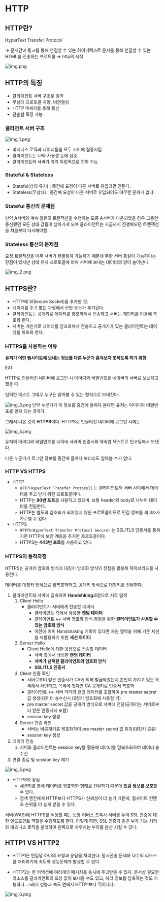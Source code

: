 # HTTP

## HTTP란?

HyperText Transfer Protocol

⇒ 문서간에 링크를 통해 연결할 수 있는 하이퍼텍스트 문서를 통해 연결할 수 있는 HTML을 전송하는 프로토콜 ⇒ http의 시작

![img.png](img.png)

## HTTP의 특징
- 클라이언트 서버 구조로 동작
- 무상태 프로토콜 지향, 비연결성
- HTTP 메세지를 통해 통신
- 단순함 확장 가능

### 클라언트 서버 구조
![img_1.png](img_1.png)
- 비지니스 로직과 데이터들을 모두 서버에 집중시킴
- 클라이언트는 UI와 사용성 등에 집중
- 클라이언트와 서버가 각각 독립적으로 진화 가능

### Stateful & Stateless
- Stateful(상태 유지) : 중간에 요청이 다른 서버로 유입되면 안된다.
- Stateless(무상태) : 중간에 요청이 다른 서버로 유입되어도 아무런 문제가 없다.

### Stateful 통신의 문제점
만약 A서버와 계속 일련의 트랜잭션을 수행하는 도중 A서버가 다운되었을 경우 그동안 통신했던 모든 상태 값들이 날아가게 되며 클라이언트는 지금까지 진행해오던 트랜잭션을 처음부터 다시해야함

### Stateless 통신의 문제점
요청 트랜잭션을 아무 서버가 핸들링이 가능하기 때문에 무한 서버 증설이 가능하다는 장점이 있지만 상태 유지 프로토콜에 비해 서버에 보내는 데이터의 양이 늘어난다.
 
![img_2.png](img_2.png)

## HTTPS란?
- HTTP에 S(Secure Socket)을 추가한 것.
- 데이터를 주고 받는 과정에서 보안 요소가 추가된다.
- 클라이언트는 공개키로 데이터를 암호화해서 전송하고 서버는 개인키를 이용해 복호화 한다.
- 서버는 개인키로 데이터를 암호화해서 전송하고 공개키가 있는 클라이언트는 데이터를 복호화 한다.

### HTTPS를 사용하는 이유
**유저가 어떤 웹사이트에 보내는 정보를 다른 누군가 훔쳐보지 못하도록 하기 위함**

EX)

HTTP로 만들어진 네이버에 로그인 시 아이디와 비밀번호를 네이버의 서버로 보낸다고 했을 때

입력한 텍스트 그대로 누구든 알아볼 수 있는 형식으로 보내진다.

![img_3.png](img_3.png)
만약 누군가가 이 정보를 중간에 들여다 본다면 유저는 아이디와 비밀번호를 알게 되는 것이다.

그래서 나온 것이 **HTTPS**이다. HTTPS로 만들어진 네이버에 로그인 시에는

![img_4.png](img_4.png)

유저의 아이디와 비밀번호를 네이버 서버의 인증서와 약속한 텍스트로 인코딩해서 보낸다.

다른 누군가가 로그인 정보를 중간에 들여다 보더라도 알아볼 수가 없다.

### HTTP VS HTTPS
- HTTP
    - `HTTP(HyperText Transfer Protocol)` 는 클라이언트와 서버 사이에서 데이터를 주고 받기 위한 프로토콜이다.
    - HTTP는 **80번 포트**를 사용하고 있으며, 보통 header와 body로 나누어 데이터를 전달한다.
    - HTTP는 별도의 암호화가 되어있지 않은 프로토콜이므로 민감 정보를 제 3자가 가로챌 수 있다.
- HTTPS
    - `HTTPS(HyperText Transfer Protocol Secure)` 는 SSL/TLS 인증서를 통해 기존 HTTP에 보안 계층을 추가한 프로토콜이다.
    - HTTPS는 **443번 포트**를 사용하고 있다.

### HTTPS의 동작과정
HTTPS는 공개키 암호화 방식과 대칭키 암호화 방식의 장점을 활용해 하이브리드를 사용한다.

데이터를 대칭키 방식으로 암복호화하고, 공개키 방식으로 대칭키를 전달한다.

1. 클라이언트와 서버에 접속하여 **Handshking**과정으로 서로 탐색
    1. Client Hello
        - 클라이언트가 서버에게 전송할 데이터
            - 클라이언트 측에서 생성한 **랜덤 데이터**
            - 클라이언트 ↔ 서버 암호화 방식 통일을 위한 **클라이언트가 사용할 수 있는 암호화 방식**
            - 이전에 이미 Handshaking 기록이 있다면 자원 절약을 위해 기존 세션을 재활용하기 위한 **세션 아이디**
    2. Server Hello
        - Client Hello에 대한 응답으로 전송할 데이터
            - 서버 측에서 생성한 **랜덤 데이터**
            - **서버가 선택한 클라이언트의 암호화 방식**
            - **SSL/TLS 인증서**
    3. Client 인증 확인
        - 서버로부터 받은 인증서가 CA에 의해 발급되었는지 본인이 가지고 있는 목록에서 확인하고, 목록에 잇다면 CA 공개키로 인증서 복호화
        - 클라이언트 ↔ 서버 각각의 랜덤 데이터를 조합하여 pre master secret 값 생성(데이터 송수신시 대칭키 암호화에 사용할 키)
        - pre master secret 값을 공개키 방식으로 서버에 전달(공개키는 서버로부터 받은 인증서에 포함)
        - session key 생성
    4. Server 인증 확인
        - 서버는 비공개키로 복호화하여 pre master secret 값 취득(대칭키 공유)
        - session key 생성
2. 데이터 전송
    1. 서버와 클라이언트는 session key를 활용해 데이터를 암복호화하여 데이터 송수신
3. 연결 종료 및 session key 폐기

![img_5.png](img_5.png)

- HTTPS의 장점
    - 세션키를 통해 데이터를 암호화한 형태로 전달하기 때문에 **민감 정보를 보호**할 수 있다.
    - 검색 엔진에게 HTTP보다 HTTPS가 신뢰성이 더 높기 때문에, 웹사이트 컨텐츠 순위를 더 높게 받을 수 있다.

서버(WAS)에 HTTPS를 적용할 때는 보통 리버스 프록시 서버를 두어 SSL 인증에 대한 엔드포인트 역할을 수행하도록 한다. 이렇게 하면, SSL 인증과 같은 부가 기능 처리와 비즈니스 로직을 분리하여 한쪽으로 치우치는 부하를 분산 시킬 수 있다.

## HTTP1 VS HTTP2

- HTTP1은 연결당 하나의 요청과 응답을 처리한다. 동시전송 문제와 다수의 리소스를 처리하기에 속도와 성능문제가 발생할 수 있다.

- HTTP2는 한 커넥션에 여러개의 메시지를 동시에 주고받을 수 있다. 문서상 필요한 리소스를 클라이언트의 요청 없이 보내줄 수도 있고, 헤더 정보를 압축하는 것도 가능하다. 그래서 성능과 속도 면에서 HTTP1보다 뛰어나다.

![img_6.png](img_6.png)
